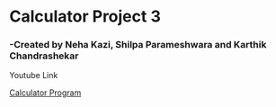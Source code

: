 # Calculator Project 3

### -Created by Neha Kazi, Shilpa Parameshwara and Karthik Chandrashekar


Youtube Link 

[Calculator Program](https://www.youtube.com/watch?v=WfqhQGAwGXc)

